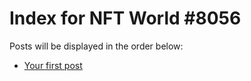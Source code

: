 # Index for NFT World #8056
Posts will be displayed in the order below:

- [Your first post](./001-first.md)

